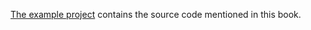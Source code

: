 [The example
project](https://github.com/zkoss/zkbooks/tree/master/developersreference/developersreference)
contains the source code mentioned in this book.
